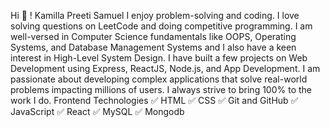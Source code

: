 Hi 👋 !
Kamilla Preeti Samuel
I enjoy problem-solving and coding.
I love solving questions on LeetCode and doing competitive programming.
I am well-versed in Computer Science fundamentals like OOPS, Operating Systems, and Database Management Systems and I also have a keen interest in High-Level System Design. 
I have built a few projects on Web Development using Express, ReactJS, Node.js, and App Development. 
I am passionate about developing complex applications that solve real-world problems impacting millions of users.
I always strive to bring 100% to the work I do. 
Frontend Technologies
✅ HTML
✅ CSS
✅ Git and GitHub
✅ JavaScript
✅ React
✅ MySQL 
✅ Mongodb
